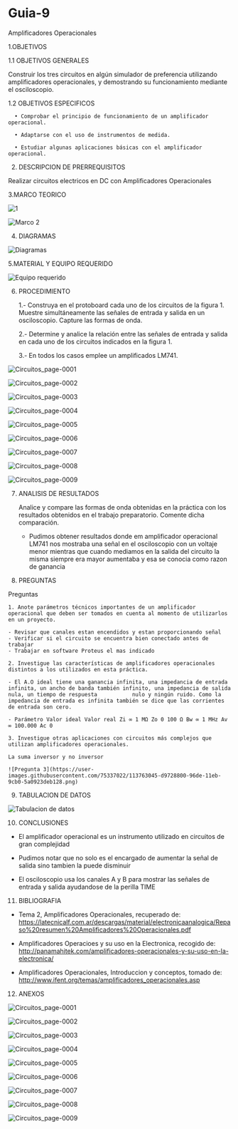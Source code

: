 # Guia-9
Amplificadores Operacionales

1.OBJETIVOS

  1.1 OBJETIVOS GENERALES
  
  Construir los tres circuitos en algún simulador de preferencia utilizando amplificadores operacionales, y demostrando su funcionamiento mediante el osciloscopio.

  1.2 OBJETIVOS ESPECIFICOS
      
      •	Comprobar el principio de funcionamiento de un amplificador operacional.
      
      •	Adaptarse con el uso de instrumentos de medida.
      
      •	Estudiar algunas aplicaciones básicas con el amplificador operacional.
      
2. DESCRIPCION DE PRERREQUISITOS

  Realizar circuitos electricos en DC con Amplificadores Operacionales

3.MARCO TEORICO

![1](https://user-images.githubusercontent.com/75337022/113758814-f789b980-96d9-11eb-98a2-9f3e14f42d92.png)

![Marco 2](https://user-images.githubusercontent.com/75337022/113758835-fd7f9a80-96d9-11eb-958f-523d8daa793c.png)


4. DIAGRAMAS

![Diagramas](https://user-images.githubusercontent.com/75337022/113758891-0a9c8980-96da-11eb-8bf3-cbaaadc4e327.png)

5.MATERIAL Y EQUIPO REQUERIDO

![Equipo requerido](https://user-images.githubusercontent.com/75337022/113758919-11c39780-96da-11eb-97bd-f00bf041bc7c.png)

6. PROCEDIMIENTO

     1.- Construya en el protoboard cada uno de los circuitos de la figura 1. Muestre simultáneamente las señales de entrada y salida en un osciloscopio. Capture las formas de           onda.

     2.- Determine y analice la relación entre las señales de entrada y salida en cada uno de los circuitos indicados en la figura 1.

     3.- En todos los casos emplee un amplificados LM741.

![Circuitos_page-0001](https://user-images.githubusercontent.com/75337022/113759151-5e0ed780-96da-11eb-9d95-6210ad8bea73.jpg)

![Circuitos_page-0002](https://user-images.githubusercontent.com/75337022/113759170-6404b880-96da-11eb-9890-2093cf8c9573.jpg)

![Circuitos_page-0003](https://user-images.githubusercontent.com/75337022/113759187-69620300-96da-11eb-89e0-cded8c6ce64b.jpg)

![Circuitos_page-0004](https://user-images.githubusercontent.com/75337022/113759205-6f57e400-96da-11eb-9e1e-57eaabe7231b.jpg)

![Circuitos_page-0005](https://user-images.githubusercontent.com/75337022/113759226-767ef200-96da-11eb-9934-7d9abdcf3716.jpg)

![Circuitos_page-0006](https://user-images.githubusercontent.com/75337022/113759260-7da60000-96da-11eb-9ebd-84690aa6973a.jpg)

![Circuitos_page-0007](https://user-images.githubusercontent.com/75337022/113759281-839be100-96da-11eb-946f-6f7ad8a6250a.jpg)

![Circuitos_page-0008](https://user-images.githubusercontent.com/75337022/113759298-8991c200-96da-11eb-816c-38807961a5c9.jpg)

![Circuitos_page-0009](https://user-images.githubusercontent.com/75337022/113759324-8f87a300-96da-11eb-907a-d0aa677870c2.jpg)

7. ANALISIS DE RESULTADOS

    Analice y compare las formas de onda obtenidas en la práctica con los resultados obtenidos en el trabajo preparatorio. Comente dicha comparación.
    
    - Pudimos obtener resultados donde em amplificador operacional LM741 nos mostraba una señal en el osciloscopio con un voltaje menor mientras que cuando mediamos en la salida       del circuito la misma siempre era mayor aumentaba y esa se conocia como razon de ganancia 

8. PREGUNTAS

Preguntas

    1. Anote parámetros técnicos importantes de un amplificador operacional que deben ser tomados en cuenta al momento de utilizarlos en un proyecto.
    
    - Revisar que canales estan encendidos y estan proporcionando señal 
    - Verificar si el circuito se encuentra bien conectado antes de trabajar
    - Trabajar en software Proteus el mas indicado 

    2. Investigue las características de amplificadores operacionales distintos a los utilizados en esta práctica.
    
    - El A.O ideal tiene una ganancia infinita, una impedancia de entrada infinita, un ancho de banda también infinito, una impedancia de salida nula, un tiempo de respuesta           nulo y ningún ruido. Como la impedancia de entrada es infinita también se dice que las corrientes de entrada son cero.

    - Parámetro Valor ideal Valor real Zi ∞ 1 MΩ Zo 0 100 Ω Bw ∞ 1 MHz Av ∞ 100.000 Ac 0

    3. Investigue otras aplicaciones con circuitos más complejos que utilizan amplificadores operacionales.

    La suma inversor y no inversor
    
    ![Pregunta 3](https://user-images.githubusercontent.com/75337022/113763045-d9728800-96de-11eb-9cb0-5a0923deb128.png)

9. TABULACION DE DATOS 

![Tabulacion de datos](https://user-images.githubusercontent.com/75337022/113758862-04a6a880-96da-11eb-8ec5-f97c00dc1b84.png)

10. CONCLUSIONES

  - El amplificador operacional es un instrumento utilizado en circuitos de gran complejidad 

  - Pudimos notar que no solo es el encargado de aumentar la señal de salida sino tambien la puede disminuir 

  - El osciloscopio usa los canales A y B para mostrar las señales de entrada y salida ayudandose de la perilla TIME 



11. BIBLIOGRAFIA

  - Tema 2, Amplificadores Operacionales, recuperado de: https://latecnicalf.com.ar/descargas/material/electronicaanalogica/Repaso%20resumen%20Amplificadores%20Operacionales.pdf

  - Amplificadores Operacioes y su uso en la Electronica, recogido de: http://panamahitek.com/amplificadores-operacionales-y-su-uso-en-la-electronica/

  - Amplificadores Operacionales, Introduccion y conceptos, tomado de: http://www.ifent.org/temas/amplificadores_operacionales.asp 

12. ANEXOS

![Circuitos_page-0001](https://user-images.githubusercontent.com/75337022/113759151-5e0ed780-96da-11eb-9d95-6210ad8bea73.jpg)

![Circuitos_page-0002](https://user-images.githubusercontent.com/75337022/113759170-6404b880-96da-11eb-9890-2093cf8c9573.jpg)

![Circuitos_page-0003](https://user-images.githubusercontent.com/75337022/113759187-69620300-96da-11eb-89e0-cded8c6ce64b.jpg)

![Circuitos_page-0004](https://user-images.githubusercontent.com/75337022/113759205-6f57e400-96da-11eb-9e1e-57eaabe7231b.jpg)

![Circuitos_page-0005](https://user-images.githubusercontent.com/75337022/113759226-767ef200-96da-11eb-9934-7d9abdcf3716.jpg)

![Circuitos_page-0006](https://user-images.githubusercontent.com/75337022/113759260-7da60000-96da-11eb-9ebd-84690aa6973a.jpg)

![Circuitos_page-0007](https://user-images.githubusercontent.com/75337022/113759281-839be100-96da-11eb-946f-6f7ad8a6250a.jpg)

![Circuitos_page-0008](https://user-images.githubusercontent.com/75337022/113759298-8991c200-96da-11eb-816c-38807961a5c9.jpg)

![Circuitos_page-0009](https://user-images.githubusercontent.com/75337022/113759324-8f87a300-96da-11eb-907a-d0aa677870c2.jpg)

